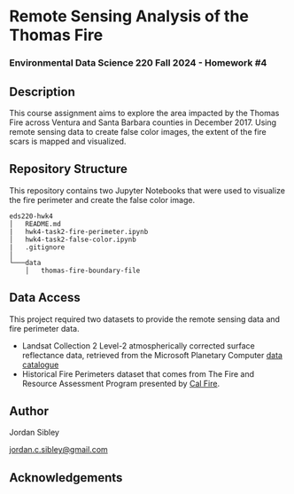 # Remote Sensing Analysis of the Thomas Fire 
### Environmental Data Science 220 Fall 2024 - Homework #4

## Description 
This course assignment aims to explore the area impacted by the Thomas Fire across Ventura and Santa Barbara counties in December 2017. Using remote sensing data to create false color images, the extent of the fire scars is mapped and visualized. 

## Repository Structure 
This repository contains two Jupyter Notebooks that were used to visualize the fire perimeter and create the false color image. 

```
eds220-hwk4
│   README.md
|   hwk4-task2-fire-perimeter.ipynb
│   hwk4-task2-false-color.ipynb
|   .gitignore
│
└───data
    │   thomas-fire-boundary-file
```
## Data Access 
This project required two datasets to provide the remote sensing data and fire perimeter data. 

- Landsat Collection 2 Level-2 atmospherically corrected surface reflectance data, retrieved from the Microsoft Planetary Computer [data catalogue](https://planetarycomputer.microsoft.com/dataset/landsat-c2-l2)
- Historical Fire Perimeters dataset that comes from The Fire and Resource Assessment Program presented by [Cal Fire](https://www.fire.ca.gov/what-we-do/fire-resource-assessment-program/fire-perimeters). 

## Author 
Jordan Sibley 

jordan.c.sibley@gmail.com 

## Acknowledgements 
